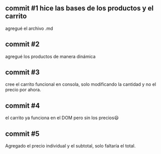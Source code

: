 ## commit #1 hice las bases de los productos y el carrito

agregué el archivo .md

## commit #2

agregué los productos de manera dinámica

## commit #3

cree el carrito funcional en consola, solo modificando la cantidad y no el precio por ahora.

## commit #4

el carrito ya funciona en el DOM pero sin los precios😃

## commit #5

Agregado el precio individual y el subtotal, solo faltaría el total.